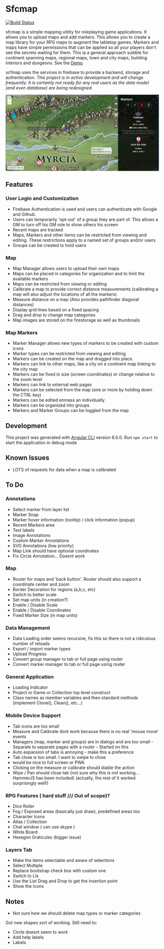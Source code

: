 # Sfcmap

[![Build Status](https://travis-ci.com/WTIGER001/sfcmap.svg?branch=master)](https://travis-ci.com/WTIGER001/sfcmap)

sfcmap is a simple mapping utility for roleplaying game applications. It allows you to upload maps and add markers. This allows you to create a map library for your RPG maps to augment the tabletop games. Markers and maps have simple permissions that can be applied so all your players don't see the secrets waiting for them. This ia a general approach suitible for continent spanning maps, regional maps, town and city maps, building interiors and dungeons. See the [Demo](https://sfcmap.firebaseapp.com/)

scfmap uses the services in firebase to provide a backend, storage and authentication. *This project is in active development and will change frequently. It is certainly not ready for any real users as the data model (and even database) are being redesigned.*

![Screen shot](https://github.com/WTIGER001/sfcmap/blob/master/screenshot.png "Screenshot")

## Features

### User Login and Customization
- Firebase Authentication is used and users can authenticate with Google and Github.
- Users can temporarily 'opt-out' of a group they are part of. This allows a GM to turn off his GM role to show others his screen
- Recent maps are tracked
- Maps, Markers and other items can be restricted from viewing and editing. These restrictions apply to a named set of groups and/or users
- Groups can be created to hold users

### Map
- Map Manager allows users to upload their own maps.
- Maps can be placed in categories for organization and to limit the available markers
- Maps can be restricted from viewing or editing
- Calibrate a map to provide correct distance measurements (calibrating a map will also adjust the locations of all the markers)
- Measure distance on a map (Also provides pathfinder diagonal distances)
- Display grid lines based on a fixed spacing
- Drag and drop to change map categories
- Map images are stored on the firestorage as well as thumbnails

### Map Markers
- Marker Manager allows new types of markers to be created with custom icons
- Marker types can be restricted from viewing and editing
- Markers can be created on the map and dragged into place. 
- Markers can link to other maps, like a city on a continent map linking to the city map
- Markers can be fixed in size (screen coordinates) or change relative to the zoom level
- Markers can link to external web pages
- Markers can be selected from the map (one or more by holding down the CTRL key)
- Markers can be edited enmass an individually
- Markers can be organized into groups
- Markers and Marker Groups can be toggled from the map

## Development
This project was generated with [Angular CLI](https://github.com/angular/angular-cli) version 6.0.0. Run `npm start` to start the application in debug mode

## Known Issues
- LOTS of requests for data when a map is calibrated

## To Do

### Annotations
- Select marker from layer list
- Marker Snap
- Marker hover information (tooltip) / click information (popup)
- Recent Markers area
- Text labels
- Image Annotations
- Custom Marker Annotations
- SVG Annotations (low priority)
- Map Link should have optional coordinates
- Fix Circle Annotation... Doesnt work

### Map 
- Router for maps and 'back button'. Router should also support a coordinate center and zoom
- Border Decoration for regions (a,b,c, etc)
- Switch to better scale
- Set map units (in creation?)
- Enable / Disable Scale
- Enable / Disable Coordinates
- Fixed Marker Size (in map units)

### Data Management
- Data Loading order seems recursive, fix this so there is not a ridiculous number of reloads
- Export / import marker types 
- Upload Progress
- Convert group manager to tab or full page using router
- Convert marker manager to tab or full page using router

### General Application
- Loading Indicator
- Project or Game or Collection top level construct
- Class names as member variables and then standard methods (implement Clone(), Clean(), etc...)

### Mobile Device Support 
- Tab icons are too small
- Measure and Calibrate dont work because there is no real 'mouse move' events
- Managers (map, marker and groups) are in dialogs and are too small - Separate to separate pages with a router - Started on this
- Auto expansion of tabs is annoying - make this a preference
- Tab close is too small. I want to swipe to close
- would be nice to full screen or PWA
- Clicking on the measure or calibrate should diable the action
- Wipe / Pan should close tab (not sure why this is not working... HammerJS has been included)
(actually, the rest of it worked surprisingly well!)

### RPG Features ( hard stuff /// Out of scope)?
- Dice Roller
- Fog / Exposed areas (basically just draw), predefined areas too
- Character Icons
- Atlas / Collection
- Chat window ( can use skype )
- White Board
- Hexegon Graticules (bigger issue)

### Layers Tab
- Make the items selectable and aware of selections
- Select Multiple
- Replace bootstrap check box with custom one 
- Switch to LIs
- Use the List Drag and Drop to get the insertion point
- Show the Icons

## Notes
- Not sure how we should delete map types or marker categories

Got new shapes sort of working. Still need to: 
- Circle doesnt seem to work
- Add help labels
- Labels
